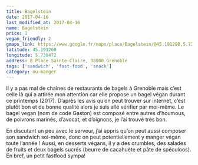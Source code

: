 ```yaml
---
title: Bagelstein
date: 2017-04-16
last_modified_at: 2017-04-16
name: Bagelstein
price: 1
vegan_friendly: 2
gmaps_link: https://www.google.fr/maps/place/Bagelstein/@45.191298,5.7282617,17z/data=!3m1!4b1!4m5!3m4!1s0x478af48affa7666d:0x368bc003ac4b46c4!8m2!3d45.191298!4d5.7304504
latitude: 45.191260
longitude: 5.730472
address: 8 Place Sainte-Claire, 38000 Grenoble
tags: ['sandwich', 'fast-food', 'snack']
category: ou-manger
---
```


Il y a pas mal de chaînes de restaurants de bagels à Grenoble mais c’est celle là qui a attirée mon attention car elle propose un bagel végan durant ce printemps (2017). D’après les avis qu’on peut trouver sur internet, c’est plutôt bon et de bonne qualité alors je suis allé vérifier par moi-même. Le bagel vegan (nom de code Gaston) est composé entre autres d’houmous, de poivrons marinés, d’avocat, et d’oignons, je l’ai trouvé très bon. 

En discutant un peu avec le serveur, j’ai appris qu’on peut aussi composer son sandwich soi-même, donc on peut potentiellement y manger végan toute l’année ! Aussi, en desserts végans, il y a des crumbles, des salades de fruits et deux bagels sucrés (beurre de cacahuète et pâte de spéculoos). En bref, un petit fastfood sympa!